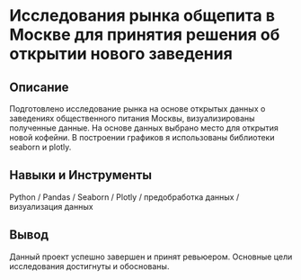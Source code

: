 # Исследования рынка общепита в Москве для принятия решения об открытии нового заведения
## Описание
Подготовлено исследование рынка на основе открытых данных о заведениях общественного питания Москвы, визуализированы полученные данные. 
На основе данных выбрано место для открытия новой кофейни. В построении графиков я использованы библиотеки seaborn и plotly. 
## Навыки и Инструменты
Python / Pandas / Seaborn / Plotly / предобработка данных / визуализация данных
## Вывод
Данный проект успешно завершен и принят ревьюером. Основные цели исследования достигнуты и обоснованы.
